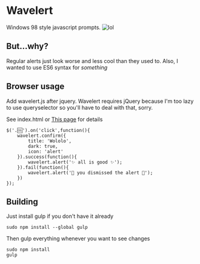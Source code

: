 # Wavelert
Windows 98 style javascript prompts.
![lol](https://raw.github.com/lawwrr/Wavelert/master/screenshot.gif)

## But…why?
Regular alerts just look worse and less cool than they used to. Also, I wanted to use ES6 syntax for *something*

## Browser usage
Add wavelert.js after jquery. Wavelert requires jQuery because I'm too lazy to use queryselector so you'll have to deal with that, sorry.

See index.html or [This page](http://lawwrr.github.io/Wavelert/) for details

	$('.🆒').on('click',function(){
		wavelert.confirm({
			title: 'Wololo',
			dark: true,
			icon: 'alert'
		}).success(function(){
            wavelert.alert('✨ all is good ✨');
        }).fail(function(){
            wavelert.alert('💩 you dismissed the alert 💩');
		})
	});

## Building
Just install gulp if you don't have it already

	sudo npm install --global gulp

Then gulp everything whenever you want to see changes

	sudo npm install
	gulp
